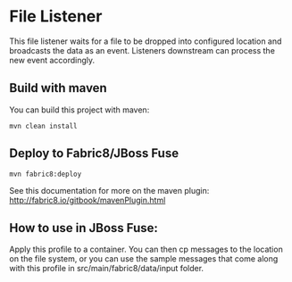# File Listener

This file listener waits for a file to be dropped into configured location and broadcasts the data as an event. Listeners downstream can process the new event accordingly.

## Build with maven

You can build this project with maven:
    
    mvn clean install
    
## Deploy to Fabric8/JBoss Fuse
    
    mvn fabric8:deploy
    
See this documentation for more on the maven plugin: http://fabric8.io/gitbook/mavenPlugin.html


## How to use in JBoss Fuse:

Apply this profile to a container. You can then cp messages to the location on the file system, or you
can use the sample messages that come along with this profile in src/main/fabric8/data/input folder.
